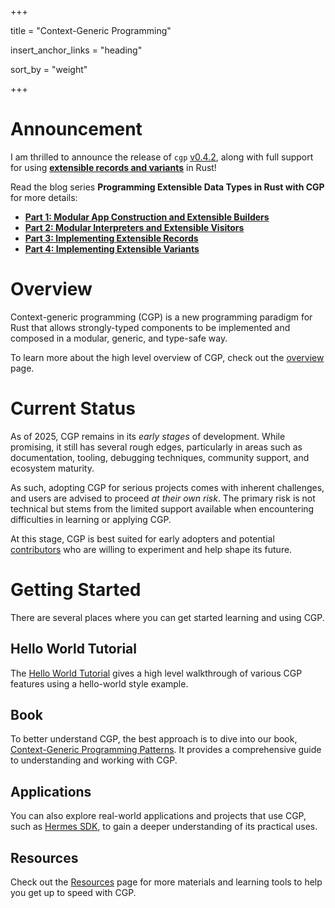 +++

title = "Context-Generic Programming"

insert_anchor_links = "heading"

sort_by = "weight"

+++

# Announcement

I am thrilled to announce the release of `cgp` [v0.4.2](https://github.com/contextgeneric/cgp/releases/tag/v0.4.2), along with full support for using [**extensible records and variants**](/blog/extensible-datatypes-part-1/) in Rust!

Read the blog series **Programming Extensible Data Types in Rust with CGP** for more details:

- [**Part 1: Modular App Construction and Extensible Builders**](/blog/extensible-datatypes-part-1/)
- [**Part 2: Modular Interpreters and Extensible Visitors**](/blog/extensible-datatypes-part-2/)
- [**Part 3: Implementing Extensible Records**](/blog/extensible-datatypes-part-3/)
- [**Part 4: Implementing Extensible Variants**](/blog/extensible-datatypes-part-4/)

# Overview

Context-generic programming (CGP) is a new programming paradigm for Rust that allows strongly-typed components to be implemented and composed in a modular, generic, and type-safe way.

To learn more about the high level overview of CGP, check out the [overview](/overview) page.

# Current Status

As of 2025, CGP remains in its _early stages_ of development. While promising, it still has several rough edges, particularly in areas such as documentation, tooling, debugging techniques, community support, and ecosystem maturity.

As such, adopting CGP for serious projects comes with inherent challenges, and users are advised to proceed _at their own risk_. The primary risk is not technical but stems from the limited support available when encountering difficulties in learning or applying CGP.

At this stage, CGP is best suited for early adopters and potential [contributors](/overview/#contribution) who are willing to experiment and help shape its future.

# Getting Started

There are several places where you can get started learning and using CGP.

## Hello World Tutorial

The [Hello World Tutorial](/tutorials/hello) gives a high level walkthrough of various CGP features using a hello-world style example.

## Book

To better understand CGP, the best approach is to dive into our book, [Context-Generic Programming Patterns](https://patterns.contextgeneric.dev/). It provides a comprehensive guide to understanding and working with CGP.

## Applications

You can also explore real-world applications and projects that use CGP, such as [Hermes SDK](https://github.com/informalsystems/hermes-sdk/), to gain a deeper understanding of its practical uses.

## Resources

Check out the [Resources](/resources) page for more materials and learning tools to help you get up to speed with CGP.
